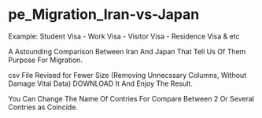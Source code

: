 # pe_Migration_Iran-vs-Japan
Example: Student Visa - Work Visa - Visitor Visa - Residence Visa &amp; etc



A Astounding Comparison Between Iran And Japan That Tell Us Of Them Purpose For Migration.

csv File Revised for Fewer Size 
(Removing Unnecssary Columns, Without Damage Vital Data) DOWNLOAD It And Enjoy The Result.

You Can Change The Name Of Contries For Compare Between 2 Or Several Contries as Coincide.
